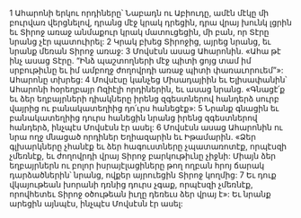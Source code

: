 1 Ահարոնի երկու որդիները՝ Նաբադն ու Աբիուդը, ամէն մէկը մի բուրվառ վերցնելով, դրանց մէջ կրակ դրեցին, դրա վրայ խունկ լցրին եւ Տիրոջ առաջ անմաքուր կրակ մատուցեցին, մի բան, որ Տէրը նրանց չէր պատուիրել: 2 Կրակ բխեց Տիրոջից, այրեց նրանց, եւ նրանք մեռան Տիրոջ առաջ: 3 Մովսէսն ասաց Ահարոնին. «Ահա թէ ինչ ասաց Տէրը. “Ինձ պաշտողների մէջ պիտի ցոյց տամ իմ սրբութիւնը եւ իմ ամբողջ ժողովրդի առաջ պիտի փառաւորուեմ”»: Ահարոնը տխրեց: 4 Մովսէսը կանչեց Միսադայիին եւ Ելիսափանին՝ Ահարոնի հօրեղբայր Ոզիէլի որդիներին, եւ ասաց նրանց. «Գնացէ՛ք եւ ձեր եղբայրների դիակները իրենց զգեստներով հանդերձ սուրբ վայրից ու բանակատեղիից դո՛ւրս հանեցէք»: 5 Նրանք գնացին եւ բանակատեղիից դուրս հանեցին նրանց իրենց զգեստներով հանդերձ, ինչպէս Մովսէսն էր ասել: 6 Մովսէսն ասաց Ահարոնին ու նրա ողջ մնացած որդիներ Եղիազարին եւ Իթամարին. «Ձեր գլխարկները չհանէք եւ ձեր հագուստները չպատառոտէք, որպէսզի չմեռնէք, եւ ժողովրդի վրայ Տիրոջ բարկութիւնը չիջնի: Միայն ձեր եղբայրներն ու բոլոր իսրայէլացիները թող ողբան հրոյ ճարակ դարձածներին՝ նրանց, ովքեր այրուեցին Տիրոջ կողմից: 7 Եւ դուք վկայութեան խորանի դռնից դուրս չգաք, որպէսզի չմեռնէք, որովհետեւ Տիրոջ օծութեան իւղը դեռեւս ձեր վրայ է»: Եւ նրանք արեցին այնպէս, ինչպէս Մովսէսն էր ասել:
